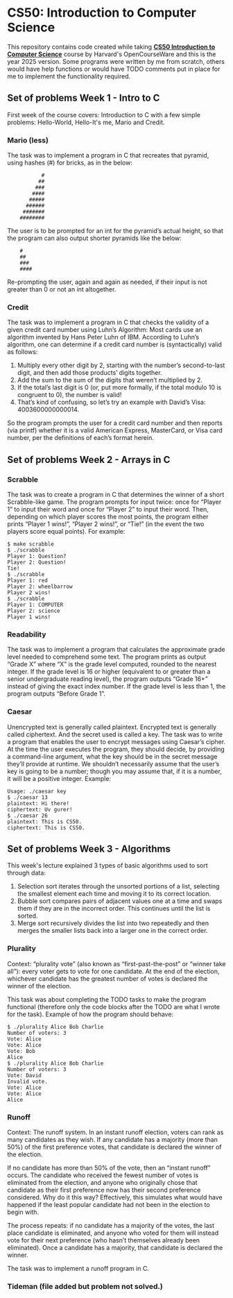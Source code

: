 # CS50: Introduction to Computer Science

This repository contains code created while taking [**CS50 Introduction to Computer Science**](https://pll.harvard.edu/course/cs50-introduction-computer-science) course by Harvard's OpenCourseWare and this is the year 2025 version.
Some programs were written by me from scratch, others would have help functions or would have TODO comments put in place for me to implement the functionality required.

## Set of problems Week 1 - Intro to C

First week of the course covers: Introduction to C with a few simple problems: Hello-World, Hello-It's me, Mario and Credit.

### Mario (less)

The task was to implement a program in C that recreates that pyramid, using hashes (#) for bricks, as in the below:

```
           #
          ##
         ###
        ####
       #####
      ######
     #######
    ########
```

The user is to be prompted for an int for the pyramid’s actual height, so that the program can also output shorter pyramids like the below:

```
    #
    ##
    ###
    ####
```

Re-prompting the user, again and again as needed, if their input is not greater than 0 or not an int altogether.

### Credit

The task was to implement a program in C that checks the validity of a given credit card number using Luhn’s Algorithm:
Most cards use an algorithm invented by Hans Peter Luhn of IBM. According to Luhn’s algorithm, one can determine if a credit card number is (syntactically) valid as follows:

1. Multiply every other digit by 2, starting with the number’s second-to-last digit, and then add those products’ digits together.
2. Add the sum to the sum of the digits that weren’t multiplied by 2.
3. If the total’s last digit is 0 (or, put more formally, if the total modulo 10 is congruent to 0), the number is valid!
4. That’s kind of confusing, so let’s try an example with David’s Visa: 4003600000000014.

So the program prompts the user for a credit card number and then reports (via printf) whether it is a valid American Express, MasterCard, or Visa card number, per the definitions of each’s format herein.

## Set of problems Week 2 - Arrays in C

### Scrabble

The task was to create a program in C that determines the winner of a short Scrabble-like game. The program prompts for input twice: once for “Player 1” to input their word and once for “Player 2” to input their word. Then, depending on which player scores the most points, the program either prints “Player 1 wins!”, “Player 2 wins!”, or “Tie!” (in the event the two players score equal points). For example:

```
$ make scrabble
$ ./scrabble
Player 1: Question?
Player 2: Question!
Tie!
$ ./scrabble
Player 1: red
Player 2: wheelbarrow
Player 2 wins!
$ ./scrabble
Player 1: COMPUTER
Player 2: science
Player 1 wins!
```

### Readability

The task was to implement a program that calculates the approximate grade level needed to comprehend some text. The program prints as output “Grade X” where “X” is the grade level computed, rounded to the nearest integer. If the grade level is 16 or higher (equivalent to or greater than a senior undergraduate reading level), the program outputs “Grade 16+” instead of giving the exact index number. If the grade level is less than 1, the program outputs “Before Grade 1”.

### Caesar

Unencrypted text is generally called plaintext. Encrypted text is generally called ciphertext. And the secret used is called a key.
The task was to write a program that enables the user to encrypt messages using Caesar’s cipher. At the time the user executes the program, they should decide, by providing a command-line argument, what the key should be in the secret message they’ll provide at runtime. We shouldn’t necessarily assume that the user’s key is going to be a number; though you may assume that, if it is a number, it will be a positive integer. Example:

```
Usage: ./caesar key
$ ./caesar 13
plaintext: Hi there!
ciphertext: Uv gurer!
$ ./caesar 26
plaintext: This is CS50.
ciphertext: This is CS50.
```

## Set of problems Week 3 - Algorithms

This week's lecture explained 3 types of basic algorithms used to sort through data:

1. Selection sort iterates through the unsorted portions of a list, selecting the smallest element each time and moving it to its correct location.
2. Bubble sort compares pairs of adjacent values one at a time and swaps them if they are in the incorrect order. This continues until the list is sorted.
3. Merge sort recursively divides the list into two repeatedly and then merges the smaller lists back into a larger one in the correct order.

### Plurality

Context: “plurality vote” (also known as “first-past-the-post” or “winner take all”): every voter gets to vote for one candidate. At the end of the election, whichever candidate has the greatest number of votes is declared the winner of the election.

This task was about completing the TODO tasks to make the program functional (therefore only the code blocks after the TODO are what I wrote for the task). Example of how the program should behave:

```
$ ./plurality Alice Bob Charlie
Number of voters: 3
Vote: Alice
Vote: Alice
Vote: Bob
Alice
$ ./plurality Alice Bob Charlie
Number of voters: 3
Vote: David
Invalid vote.
Vote: Alice
Vote: Alice
Alice
```

### Runoff

Context: The runoff system. In an instant runoff election, voters can rank as many candidates as they wish. If any candidate has a majority (more than 50%) of the first preference votes, that candidate is declared the winner of the election.

If no candidate has more than 50% of the vote, then an “instant runoff” occurs. The candidate who received the fewest number of votes is eliminated from the election, and anyone who originally chose that candidate as their first preference now has their second preference considered. Why do it this way? Effectively, this simulates what would have happened if the least popular candidate had not been in the election to begin with.

The process repeats: if no candidate has a majority of the votes, the last place candidate is eliminated, and anyone who voted for them will instead vote for their next preference (who hasn’t themselves already been eliminated). Once a candidate has a majority, that candidate is declared the winner.

The task was to implement a runoff program in C.

### Tideman (file added but problem not solved.)
